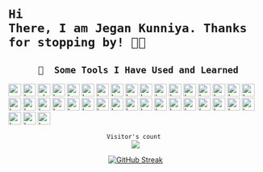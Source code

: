 <div>
<img src="https://www.animatedimages.org/data/media/562/animated-line-image-0172.gif" width="1920" height="5">

# <code>Hi There, I am Jegan Kunniya. Thanks for stopping by! 👋👋</code>
</div>
<div align="center" >
<!-- added

<!-- ![visitors](https://visitor-badge.glitch.me/badge?page_id=${Jegan-Kunniya}.${694652876}) -->

<!-- added -->

<h2>  <code>  🚀 &nbsp;Some Tools I Have Used and Learned </code> </h2>



<p align="left">
<img src="https://cdn.jsdelivr.net/gh/devicons/devicon/icons/vscode/vscode-original.svg" alt="vscode" width="25" height="25"/>
<img src="https://cdn.jsdelivr.net/gh/devicons/devicon/icons/bash/bash-original.svg" alt="bash" width="25" height="25"/>
<img src="https://cdn.jsdelivr.net/gh/devicons/devicon/icons/php/php-original.svg" alt="php" width="25" height="25"/>
<img src="https://cdn.jsdelivr.net/gh/devicons/devicon/icons/android/android-original-wordmark.svg" alt="bash" width="25" height="25" />
<img src="https://cdn.jsdelivr.net/gh/devicons/devicon/icons/docker/docker-original-wordmark.svg"  alt="bash" width="25" height="25"/>            
<img src="https://cdn.jsdelivr.net/gh/devicons/devicon/icons/c/c-original.svg"  alt="bash" width="25" height="25"/>          
<img src="https://cdn.jsdelivr.net/gh/devicons/devicon/icons/csharp/csharp-original.svg"  alt="bash" width="25" height="25"/>    
<img src="https://cdn.jsdelivr.net/gh/devicons/devicon/icons/cplusplus/cplusplus-original.svg" alt="bash" width="25" height="25" />          
<img src="https://cdn.jsdelivr.net/gh/devicons/devicon/icons/javascript/javascript-original.svg" alt="bash" width="25" height="25" />          
<img src="https://cdn.jsdelivr.net/gh/devicons/devicon/icons/typescript/typescript-original.svg" alt="bash" width="25" height="25" />
<img src="https://cdn.jsdelivr.net/gh/devicons/devicon/icons/linux/linux-original.svg" alt="bash" width="25" height="25" />
<img src="https://cdn.jsdelivr.net/gh/devicons/devicon/icons/windows8/windows8-original.svg" alt="bash" width="25" height="25" />
<img src="https://cdn.jsdelivr.net/gh/devicons/devicon/icons/angularjs/angularjs-original.svg"  alt="bash" width="25" height="25"/>
<img src="https://cdn.jsdelivr.net/gh/devicons/devicon/icons/dotnetcore/dotnetcore-original.svg"  alt="bash" width="25" height="25"/>
<img src="https://cdn.jsdelivr.net/gh/devicons/devicon/icons/eslint/eslint-original.svg"  alt="bash" width="25" height="25"/>
<img src="https://cdn.jsdelivr.net/gh/devicons/devicon/icons/gradle/gradle-plain.svg" alt="bash" width="25" height="25" />
<img src="https://cdn.jsdelivr.net/gh/devicons/devicon/icons/github/github-original-wordmark.svg" alt="bash" width="25" height="25" />
<img src="https://cdn.jsdelivr.net/gh/devicons/devicon/icons/graphql/graphql-plain.svg"  alt="bash" width="25" height="25"/>
<img src="https://cdn.jsdelivr.net/gh/devicons/devicon/icons/jenkins/jenkins-original.svg" alt="bash" width="25" height="25" />
<img src="https://cdn.jsdelivr.net/gh/devicons/devicon/icons/kotlin/kotlin-original.svg" alt="bash" width="25" height="25" />
<img src="https://cdn.jsdelivr.net/gh/devicons/devicon/icons/kubernetes/kubernetes-plain.svg" alt="bash" width="25" height="25" />
<img src="https://cdn.jsdelivr.net/gh/devicons/devicon/icons/materialui/materialui-original.svg" alt="bash" width="25" height="25" />
<img src="https://cdn.jsdelivr.net/gh/devicons/devicon/icons/mongodb/mongodb-original.svg" alt="bash" width="25" height="25" />
<img src="https://cdn.jsdelivr.net/gh/devicons/devicon/icons/mysql/mysql-original.svg" alt="bash" width="25" height="25" />
<img src="https://cdn.jsdelivr.net/gh/devicons/devicon/icons/nodejs/nodejs-original-wordmark.svg" alt="bash" width="25" height="25" />
<img src="https://cdn.jsdelivr.net/gh/devicons/devicon/icons/postgresql/postgresql-original-wordmark.svg" alt="bash" width="25" height="25" />
<img src="https://cdn.jsdelivr.net/gh/devicons/devicon/icons/python/python-original.svg"  alt="bash" width="25" height="25"/>
<img src="https://cdn.jsdelivr.net/gh/devicons/devicon/icons/react/react-original.svg" alt="bash" width="25" height="25" />
<img src="https://cdn.jsdelivr.net/gh/devicons/devicon/icons/redux/redux-original.svg"  alt="bash" width="25" height="25"/>
<img src="https://cdn.jsdelivr.net/gh/devicons/devicon/icons/spring/spring-original.svg" alt="bash" width="25" height="25" />
<img src="https://cdn.jsdelivr.net/gh/devicons/devicon/icons/travis/travis-plain.svg" alt="bash" width="25" height="25" />
<img src="https://cdn.jsdelivr.net/gh/devicons/devicon/icons/ubuntu/ubuntu-plain-wordmark.svg" alt="bash" width="25" height="25" />
<img src="https://cdn.jsdelivr.net/gh/devicons/devicon/icons/yarn/yarn-original.svg" alt="bash" width="25" height="25" />
<img src="https://cdn.jsdelivr.net/gh/devicons/devicon/icons/java/java-original-wordmark.svg" alt="bash" width="25" height="25" />
<img src="https://cdn.jsdelivr.net/gh/devicons/devicon/icons/markdown/markdown-original.svg" alt="bash" width="25" height="25" />
<img src="https://cdn.jsdelivr.net/gh/devicons/devicon/icons/gitlab/gitlab-original.svg" alt="bash" width="25" height="25" />
<img src="https://cdn.jsdelivr.net/gh/devicons/devicon/icons/go/go-original-wordmark.svg"  alt="bash" width="25" height="25"/>
</p>


<p align="center"> 
  <code>Visitor's count </code><br>
  <img src="https://profile-counter.glitch.me/Jegan-Kunniya/count.svg" />
</p>

 [![GitHub Streak](https://github-readme-streak-stats.herokuapp.com?user=Jegan-Kunniya&theme=github-dark&hide_border=true&border_radius=4.3)]()

<!-- ![Snake animation](https://github.com/Jegan-Kunniya/Jegan-Kunniya/blob/output/github-contribution-grid-snake.svg) -->
<img src="https://www.animatedimages.org/data/media/562/animated-line-image-0172.gif" width="1920" height="5" style="margin-top: -100px;">
</div>
